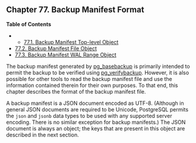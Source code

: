 ## Chapter 77. Backup Manifest Format

**Table of Contents**

  * *   [77.1. Backup Manifest Top-level Object](backup-manifest-toplevel.html)
  * [77.2. Backup Manifest File Object](backup-manifest-files.html)
  * [77.3. Backup Manifest WAL Range Object](backup-manifest-wal-ranges.html)

The backup manifest generated by [pg\_basebackup](app-pgbasebackup.html "pg_basebackup") is primarily intended to permit the backup to be verified using [pg\_verifybackup](app-pgverifybackup.html "pg_verifybackup"). However, it is also possible for other tools to read the backup manifest file and use the information contained therein for their own purposes. To that end, this chapter describes the format of the backup manifest file.

A backup manifest is a JSON document encoded as UTF-8. (Although in general JSON documents are required to be Unicode, PostgreSQL permits the `json` and `jsonb` data types to be used with any supported server encoding. There is no similar exception for backup manifests.) The JSON document is always an object; the keys that are present in this object are described in the next section.